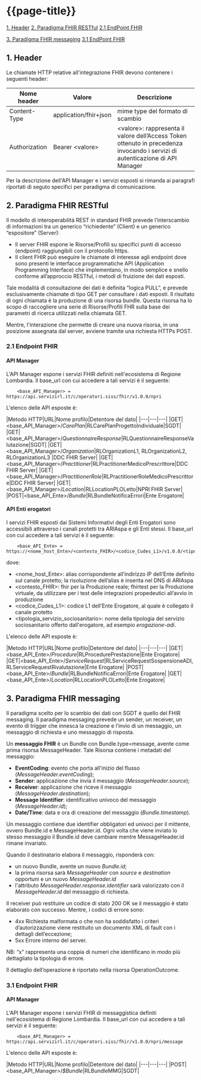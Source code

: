 # {{page-title}}
[1. Header](#1.-header)
[2. Paradigma FHIR RESTful](#2.-Paradigma-FHIR-RESTful)
  [2.1 EndPoint FHIR](#2.1-Endpoint-FHIR)


[3. Paradigma FHIR messaging](#3.-Paradigma-FHIR-messaging)
  [3.1 EndPoint FHIR](#3.1-Endpoint-FHIR)
  

## 1. Header 
Le chiamate HTTP relative all'integrazione FHIR devono contenere i seguenti header:

|Nome header|Valore|Descrizione|
|---|---|---|
|Content-Type|application/fhir+json|mime type del formato di scambio|
|Authorization | Bearer \<valore\> | \<valore\>: rappresenta il valore dell’Access Token ottenuto in precedenza invocando i servizi di autenticazione di API Manager |

Per la descrizione dell'API Manager e i servizi esposti si rimanda ai paragrafi riportati di seguto specifici per paradigma di comunicazione.

## 2. Paradigma FHIR RESTful
Il modello di interoperabilità REST in standard FHIR prevede l’interscambio di informazioni tra un generico “richiedente” (Client) e un generico “espositore” (Server): 

- Il server FHIR espone le Risorse/Profili su specifici punti di accesso (endpoint) raggiungibili con il protocollo https. 
- Il client FHIR può eseguire le chiamate di interesse agli endpoint dove sono presenti le interfacce programmatiche API (Application Programming Interface) che implementano, in modo semplice e snello conforme all’approccio RESTful, i metodi di fruizione dei dati esposti. 

Tale modalità di consultazione dei dati è definita “logica PULL”, e prevede esclusivamente chiamate di tipo GET per consultare i dati esposti. Il risultato di ogni chiamata è la produzione di una risorsa bundle. Questa risorsa ha lo scopo di raccogliere una serie di Risorse/Profili FHR sulla base dei parametri di ricerca utilizzati nella chiamata GET. 

Mentre, l'interazione che permette di creare una nuova risorsa, in una posizione assegnata dal server, avviene tramite una richiesta HTTPs POST.

### 2.1 Endpoint FHIR
#### API Manager
L'API Manager espone i servizi FHIR definiti nell'ecosistema di Regione Lombardia. 
Il base_url con cui accedere a tali servizi è il seguente:
        
        <base_API_Manager> = https://api.servizirl.it/c/operatori.siss/fhir/v1.0.0/npri

L'elenco delle API esposte è:

|Metodo HTTP|URL|Nome profilo|Detentore del dato|
|---|---|---|
|GET|<base_API_Manager>/_CarePlan_|RLCarePlanProgettoIndividuale|SGDT|
|GET|<base_API_Manager>/_QuestionnaireResponse_|RLQuestionnaireResponseValutazione|SGDT|
|GET|<base_API_Manager>/_Organization_|RLOrganizationL1, RLOrganizationL2, RLOrganizationL3 |DDC FHIR Server|
|GET|<base_API_Manager>/_Practitioner_|RLPractitionerMedicoPrescrittore|DDC FHIR Server|
|GET|<base_API_Manager>/_PractitionerRole_|RLPractitionerRoleMedicoPrescrittore|DDC FHIR Server|
|GET|<base_API_Manager>/_Location_|RLLocationPLOLetto|NPRI FHIR Server|
|POST|<base_API_Ente>/_Bundle_|RLBundleNotificaErrori|Ente Erogatore|


#### API Enti erogatori
I servizi FHIR esposti dai Sistemi Informativi degli Enti Erogatori sono accessibili attraverso i canali protetti tra ARIAspa e gli Enti stessi.
Il base_url con cui accedere a tali servizi è il seguente:

        <base_API_Ente> = https://<nome_host_Ente>/<contesto_FHIR>/<codice_Cudes_L1>/v1.0.0/<tipologia_servizio_sociosanitario>

dove:
- <nome_host_Ente>: alias corrispondente all’indirizzo IP dell’Ente definito sul canale protetto; la risoluzione dell’alias è inserita nel DNS di ARIAspa
- <contesto_FHIR>: fhir per la Produzione reale; fhirtest per la Produzione virtuale, da utilizzare per i test delle integrazioni propedeutici all’avvio in produzione
- <codice_Cudes_L1>: codice L1 dell’Ente Erogatore, al quale è collegato il canale protetto
- <tipologia_servizio_sociosanitario>: nome della tipologia del servizio sociosanitario offerto dall'erogatore, ad esempio _erogazione-adi_.

L'elenco delle API esposte è:

|Metodo HTTP|URL|Nome profilo|Detentore del dato|
|---|---|---|
|GET|<base_API_Ente>/_Procedure_|RLProcedurePrestazione|Ente Erogatore|
|GET|<base_API_Ente>/_ServiceRequest_|RLServiceRequestSospensioneADI, RLServiceRequestRivalutazione|Ente Erogatore|
|POST|<base_API_Ente>/_Bundle_|RLBundleNotificaErrori|Ente Erogatore|
|GET|<base_API_Ente>/_Location_|RLLocationPLOLetto|Ente Erogatore|


## 3. Paradigma FHIR messaging
Il paradigma scelto per lo scambio dei dati con SGDT è quello del FHIR messaging. Il paradigma messaging prevede un sender, un receiver, un evento di trigger che innesca la creazione e l’invio di un messaggio, un messaggio di richiesta e uno messaggio di risposta.

Un **messaggio FHIR** è un Bundle con Bundle.type=message, avente come prima risorsa MessageHeader. Tale Risorsa contiene i metadati del messaggio: 

- **EventCoding**: evento che porta all'inizio del flusso (*MessageHeader.eventCoding*);
- **Sender**: applicazione che invia il messaggio (*MessageHeader.source*);
- **Receiver**: applicazione che riceve il messaggio (*MessageHeader.destination*);
- **Message Identifier**: identificativo univoco del messaggio (*MessageHeader.id*);
- **Date/Time**: data e ora di creazione del messaggio (*Bundle.timestamp*).

Un messaggio contiene due identifier obbligatori ed univoci per il mittente, ovvero Bundle.id e MessageHeader.id. Ogni volta che viene inviato lo stesso messaggio il Bundle.id deve cambiare mentre MessageHeader.id rimane invariato.

Quando il destinatario elabora il messaggio, risponderà con:
- un nuovo Bundle, avente un nuovo *Bundle.id*;
- la prima risorsa sarà *MessageHeader* con *source* e *destination* opportuni e un nuovo *MessageHeader.id*
- l'attributo *MessageHeader.response.identifier* sarà valorizzato con il *MessageHeader.id* del messaggio di richiesta.

Il receiver può restituire un codice di stato 200 OK se il messaggio è stato elaborato con successo. Mentre, i codici di errore sono:
- 4xx Richiesta malformata o che non ha soddisfatto i criteri d’autorizzazione viene restituito un documento XML di fault con i dettagli dell’eccezione;
- 5xx  Errore interno del server.

NB: “x” rappresenta una coppia di numeri che identificano in modo più dettagliato la tipologia di errore.

Il dettaglio dell’operazione è riportato nella risorsa OperationOutcome.

### 3.1 Endpoint FHIR
#### API Manager
L'API Manager espone i servizi FHIR di messaggistica definiti nell'ecosistema di Regione Lombardia. 
Il base_url con cui accedere a tali servizi è il seguente:
        
        <base_API_Manager> = https://api.servizirl.it/c/operatori.siss/fhir/v1.0.0/npri/message

L'elenco delle API esposte è:

|Metodo HTTP|URL|Nome profilo|Detentore del dato|
|---|---|---|
|POST|<base_API_Manager>/_$Bundle_|RLBundleMMG|SGDT|